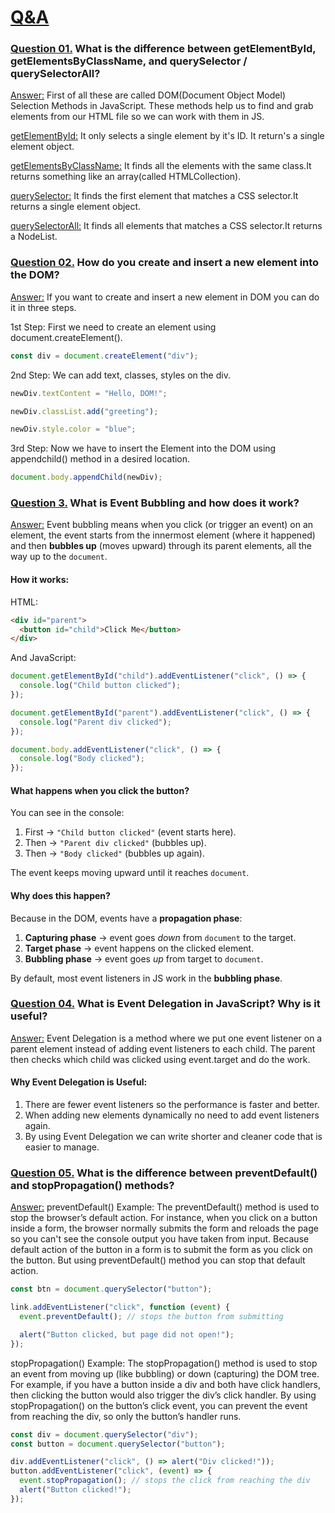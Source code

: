 # <u>Q&A</u>

### <u>Question 01.</u> What is the difference between getElementById, getElementsByClassName, and querySelector / querySelectorAll?

<u>Answer:</u> First of all these are called DOM(Document Object Model) Selection Methods in JavaScript. These methods help us to find and grab elements from our HTML file so we can work with them in JS.

<u>getElementById:</u> It only selects a single element by it's ID. It return's a single element object.

<u>getElementsByClassName:</u> It finds all the elements with the same class.It returns something like an array(called HTMLCollection).

<u>querySelector:</u> It finds the first element that matches a CSS selector.It returns a single element object.

<u>querySelectorAll:</u> It finds all elements that matches a CSS selector.It returns a NodeList.

### <u>Question 02.</u> How do you create and insert a new element into the DOM?

<u>Answer:</u> If you want to create and insert a new element in DOM you can do it in three steps.

1st Step: First we need to create an element using document.createElement().

```js
const div = document.createElement("div");
```

2nd Step: We can add text, classes, styles on the div.

```js
newDiv.textContent = "Hello, DOM!";

newDiv.classList.add("greeting");

newDiv.style.color = "blue";
```

3rd Step: Now we have to insert the Element into the DOM using appendchild() method in a desired location.

```js
document.body.appendChild(newDiv);
```

### <u>Question 3.</u> What is Event Bubbling and how does it work?

<u>Answer:</u> Event bubbling means when you click (or trigger an event) on an element, the event starts from the innermost element (where it happened) and then **bubbles up** (moves upward) through its parent elements, all the way up to the `document`.

#### How it works:

HTML:

```html
<div id="parent">
  <button id="child">Click Me</button>
</div>
```

And JavaScript:

```js
document.getElementById("child").addEventListener("click", () => {
  console.log("Child button clicked");
});

document.getElementById("parent").addEventListener("click", () => {
  console.log("Parent div clicked");
});

document.body.addEventListener("click", () => {
  console.log("Body clicked");
});
```

#### What happens when you click the button?

You can see in the console:

1. First → `"Child button clicked"` (event starts here).
2. Then → `"Parent div clicked"` (bubbles up).
3. Then → `"Body clicked"` (bubbles up again).

The event keeps moving upward until it reaches `document`.

#### Why does this happen?

Because in the DOM, events have a **propagation phase**:

1. **Capturing phase** → event goes _down_ from `document` to the target.
2. **Target phase** → event happens on the clicked element.
3. **Bubbling phase** → event goes _up_ from target to `document`.

By default, most event listeners in JS work in the **bubbling phase**.

### <u>Question 04.</u> What is Event Delegation in JavaScript? Why is it useful?

<u>Answer:</u> Event Delegation is a method where we put one event listener on a parent element instead of adding event listeners to each child. The parent then checks which child was clicked using event.target and do the work.

#### Why Event Delegation is Useful:

1. There are fewer event listeners so the performance is faster and better.
2. When adding new elements dynamically no need to add event listeners again.
3. By using Event Delegation we can write shorter and cleaner code that is easier to manage.

### <u>Question 05.</u> What is the difference between preventDefault() and stopPropagation() methods?

<u>Answer:</u> preventDefault() Example:
The preventDefault() method is used to stop the browser’s default action. For instance, when you click on a button inside a form, the browser normally submits the form and reloads the page so you can't see the console output you have taken from input. Because default action of the button in a form is to submit the form as you click on the button. But using preventDefault() method you can stop that default action.

```js
const btn = document.querySelector("button");

link.addEventListener("click", function (event) {
  event.preventDefault(); // stops the button from submitting

  alert("Button clicked, but page did not open!");
});
```

stopPropagation() Example:
The stopPropagation() method is used to stop an event from moving up (like bubbling) or down (capturing) the DOM tree. For example, if you have a button inside a div and both have click handlers, then clicking the button would also trigger the div’s click handler. By using stopPropagation() on the button’s click event, you can prevent the event from reaching the div, so only the button’s handler runs.

```js
const div = document.querySelector("div");
const button = document.querySelector("button");

div.addEventListener("click", () => alert("Div clicked!"));
button.addEventListener("click", (event) => {
  event.stopPropagation(); // stops the click from reaching the div
  alert("Button clicked!");
});
```
